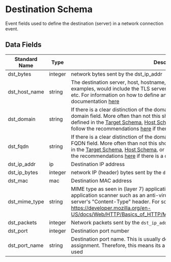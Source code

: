 # Destination Schema

Event fields used to define the destination (server) in a network connection event.

## Data Fields

| Standard Name | Type | Description | Sample Value |
|--------|---------|-------|-------|
| dst_bytes | integer | network bytes sent by the dst_ip_addr | `100` |
| dst_host_name | string | The destination server, host, hostname, domain, or domain name. Some examples, would include the TLS server name, HTTP Host, DNS Query Name, etc. For information on how to define and use this field refer to the documentation [here](additional-guidelines/domain_or_hostname_or_fqdn.md) | `www.google.com` |
| dst_domain | string |  If there is a clear distinction of the domain VS hostname VS FQDN this is the domain field. More often than not this should NOT be used and should be defined in the [Target Schema](./target.md), [Host Schema](./host.md), or [User Schema](./user.md). However, you may follow the recommendations [here](additional-guidelines/domain_or_hostname_or_fqdn.md) if there is a clear example for this  | `bigwheel.corporation.local` |
| dst_fqdn | string | If there is a clear distinction of the domain VS hostname VS FQDN this is the FQDN field. More often than not this should NOT be used and should be defined in the [Target Schema](./target.md), [Host Schema](./host.md), or [User Schema](./user.md). However, you may follow the recommendations [here](additional-guidelines/domain_or_hostname_or_fqdn.md) if there is a clear example for this | `bob-berto-pc.bigwheel.corporation.local` |
| dst_ip_addr | ip | Destination IP address | `8.8.8.8` |
| dst_ip_bytes | integer | network IP (header) bytes sent by the `dst_ip_addr` | `104` |
| dst_mac | mac | Destination MAC address | `a9:68:82:28:c4:6d` |
| dst_mime_type | string | MIME type as seen in (layer 7) application layer details or as defined by a application scanner such as an anti-virus/EDR. For HTTP this is usually from the server's "Content-Type" header. For some examples of MIME types, check out: https://developer.mozilla.org/en-US/docs/Web/HTTP/Basics_of_HTTP/MIME_types/Complete_list_of_MIME_types | `application/pdf` |
| dst_packets | integer | Network packets sent by the `dst_ip_addr` | `5` |
| dst_port | integer | Destination port number | `138` |
| dst_port_name | string | Destination port name. This is usually determined by IANA common port assignment. Therefore, this means its a guess and NOT the actual the application used | `netbios-dgm` |


